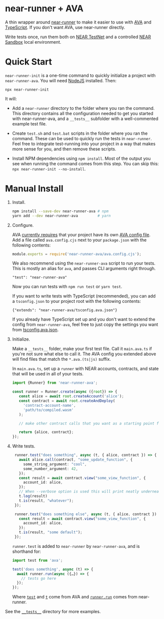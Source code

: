 near-runner + AVA
==================

A thin wrapper around [near-runner] to make it easier to use with [AVA] and [TypeScript]. If you don't want AVA, use near-runner directly.

Write tests once, run them both on [NEAR TestNet](https://docs.near.org/docs/concepts/networks) and a controlled [NEAR Sandbox](https://github.com/near/sandbox) local environment.


  [near-runner]: https://github.com/near/runner-js
  [AVA]: https://github.com/avajs/ava
  [TypeScript]: https://www.typescriptlang.org/

Quick Start
===========

`near-runner-init` is a one-time command to quickly initialize a project with `near-runner-ava`. You will need [NodeJS] installed. Then:

    npx near-runner-init

It will:

* Add a `near-runner` directory to the folder where you ran the command. This directory contains all the configuration needed to get you started with near-runner-ava, and a `__tests__` subfolder with a well-commented example test file.
* Create `test.sh` and `test.bat` scripts in the folder where you ran the command. These can be used to quickly run the tests in `near-runner`. Feel free to integrate test-running into your project in a way that makes more sense for you, and then remove these scripts.
* Install NPM dependencies using `npm install`. Most of the output you see when running the command comes from this step. You can skip this: `npx near-runner-init --no-install`.

  [NodeJS]: https://nodejs.dev/

Manual Install
==============

1. Install.

   ```bash
   npm install --save-dev near-runner-ava # npm
   yarn add --dev near-runner-ava         # yarn
   ```

2. Configure.

   AVA [currently requires](https://github.com/avajs/ava/issues/2285) that your project have its own [AVA config file](https://github.com/avajs/ava/blob/main/docs/06-configuration.md). Add a file called `ava.config.cjs` next to your `package.json` with the following contents:

   ```js
   module.exports = require('near-runner-ava/ava.config.cjs');
   ```

   We also recommend using the `near-runner-ava` script to run your tests. This is mostly an alias for `ava`, and passes CLI arguments right through.

       "test": "near-runner-ava"

   Now you can run tests with `npm run test` or `yarn test`.

   If you want to write tests with TypeScript (recommended), you can add a `tsconfig.json` to your project root with the following contents:

       {"extends": "near-runner-ava/tsconfig.ava.json"}

   If you already have TypeScript set up and you don't want to extend the config from `near-runner-ava`, feel free to just copy the settings you want from [tsconfig.ava.json](./tsconfig.ava.json).

2. Initialize.

   Make a `__tests__` folder, make your first test file. Call it `main.ava.ts` if you're not sure what else to call it. The AVA config you extended above will find files that match the `*.ava.(ts|js)` suffix.

   In `main.ava.ts`, set up a `runner` with NEAR accounts, contracts, and state that will be used in all of your tests.

   ```ts
   import {Runner} from 'near-runner-ava';

   const runner = Runner.create(async ({root}) => {
      const alice = await root.createAccount('alice');
      const contract = await root.createAndDeploy(
        'contract-account-name',
        'path/to/compiled.wasm'
      );

      // make other contract calls that you want as a starting point for all tests

      return {alice, contract};
   });
   ```

4. Write tests.

   ```ts
    runner.test("does something", async (t, { alice, contract }) => {
      await alice.call(contract, "some_update_function", {
        some_string_argument: "cool",
        some_number_argument: 42,
      });
      const result = await contract.view("some_view_function", {
        account_id: alice,
      });
      // When --verbose option is used this will print neatly underneath the test in the output.
      t.log(result)
      t.is(result, "whatever");
    });

    runner.test("does something else", async (t, { alice, contract }) => {
      const result = await contract.view("some_view_function", {
        account_id: alice,
      });
      t.is(result, "some default");
    });
    ```

    `runner.test` is added to `near-runner` by `near-runner-ava`, and is shorthand for:

    ```ts
    import test from 'ava';

    test('does something', async (t) => {
      await runner.run(async ({…}) => {
        // tests go here
      });
    });
   ```

   Where [`test`](https://github.com/avajs/ava/blob/main/docs/01-writing-tests.md) and [`t`](https://github.com/avajs/ava/blob/main/docs/03-assertions.md) come from AVA and [`runner.run`](https://github.com/near/runner-js#how-it-works) comes from near-runner.

See the [`__tests__`](https://github.com/near/runner-js/tree/main/__tests__) directory for more examples.
